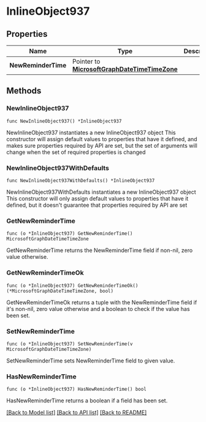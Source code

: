 # InlineObject937

## Properties

Name | Type | Description | Notes
------------ | ------------- | ------------- | -------------
**NewReminderTime** | Pointer to [**MicrosoftGraphDateTimeTimeZone**](MicrosoftGraphDateTimeTimeZone.md) |  | [optional] 

## Methods

### NewInlineObject937

`func NewInlineObject937() *InlineObject937`

NewInlineObject937 instantiates a new InlineObject937 object
This constructor will assign default values to properties that have it defined,
and makes sure properties required by API are set, but the set of arguments
will change when the set of required properties is changed

### NewInlineObject937WithDefaults

`func NewInlineObject937WithDefaults() *InlineObject937`

NewInlineObject937WithDefaults instantiates a new InlineObject937 object
This constructor will only assign default values to properties that have it defined,
but it doesn't guarantee that properties required by API are set

### GetNewReminderTime

`func (o *InlineObject937) GetNewReminderTime() MicrosoftGraphDateTimeTimeZone`

GetNewReminderTime returns the NewReminderTime field if non-nil, zero value otherwise.

### GetNewReminderTimeOk

`func (o *InlineObject937) GetNewReminderTimeOk() (*MicrosoftGraphDateTimeTimeZone, bool)`

GetNewReminderTimeOk returns a tuple with the NewReminderTime field if it's non-nil, zero value otherwise
and a boolean to check if the value has been set.

### SetNewReminderTime

`func (o *InlineObject937) SetNewReminderTime(v MicrosoftGraphDateTimeTimeZone)`

SetNewReminderTime sets NewReminderTime field to given value.

### HasNewReminderTime

`func (o *InlineObject937) HasNewReminderTime() bool`

HasNewReminderTime returns a boolean if a field has been set.


[[Back to Model list]](../README.md#documentation-for-models) [[Back to API list]](../README.md#documentation-for-api-endpoints) [[Back to README]](../README.md)


